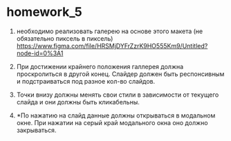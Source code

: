 # homework_5

1) необходимо реализовать галерею на основе этого макета (не обязательно пиксель в пиксель)
https://www.figma.com/file/HRSMjDYFrZzrK9HO555Km9/Untitled?node-id=0%3A1

2) При достижении крайнего положения галлерея должна проскролиться в другой конец.
Слайдер должен быть респонсивным и подстраиваться под разное кол-во слайдов.

3) Точки внизу должны менять свои стили в зависимости от текущего слайда
и они должны быть кликабельны.

4) *По нажатию на слайд данные должны открываться в модальном окне. При нажатии на серый край модального окна оно должно закрываться.
